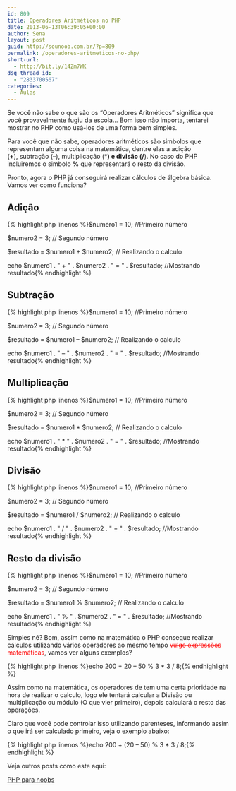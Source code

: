 ```yaml
---
id: 809
title: Operadores Aritméticos no PHP
date: 2013-06-13T06:39:05+00:00
author: Sena
layout: post
guid: http://sounoob.com.br/?p=809
permalink: /operadores-aritmeticos-no-php/
short-url:
  - http://bit.ly/14Zm7WK
dsq_thread_id:
  - "2833700567"
categories:
  - Aulas
---
```

Se você não sabe o que são os &#8220;Operadores Aritméticos&#8221; significa que você provavelmente fugiu da escola&#8230; Bom isso não importa, tentarei mostrar no PHP como usá-los de uma forma bem simples.

Para você que não sabe, operadores aritméticos são simbolos que representam alguma coisa na matemática, dentre elas a adição (**+**), subtração (**&#8211;**), multiplicação (*****) e divisão (**/**). No caso do PHP incluiremos o simbolo **%** que representará o resto da divisão.<!--more-->

Pronto, agora o PHP já conseguirá realizar cálculos de álgebra básica. Vamos ver como funciona?

## Adição

{% highlight php linenos %}$numero1 = 10; //Primeiro número
  
$numero2 = 3; // Segundo número
  
$resultado = $numero1 + $numero2; // Realizando o calculo
  
echo $numero1 . " + " . $numero2 . " = " . $resultado; //Mostrando resultado{% endhighlight %} 

## Subtração

{% highlight php linenos %}$numero1 = 10; //Primeiro número
  
$numero2 = 3; // Segundo número
  
$resultado = $numero1 &#8211; $numero2; // Realizando o calculo
  
echo $numero1 . " &#8211; " . $numero2 . " = " . $resultado; //Mostrando resultado{% endhighlight %} 

## Multiplicação

{% highlight php linenos %}$numero1 = 10; //Primeiro número
  
$numero2 = 3; // Segundo número
  
$resultado = $numero1 * $numero2; // Realizando o calculo
  
echo $numero1 . " * " . $numero2 . " = " . $resultado; //Mostrando resultado{% endhighlight %} 

## Divisão

{% highlight php linenos %}$numero1 = 10; //Primeiro número
  
$numero2 = 3; // Segundo número
  
$resultado = $numero1 / $numero2; // Realizando o calculo
  
echo $numero1 . " / " . $numero2 . " = " . $resultado; //Mostrando resultado{% endhighlight %} 

## Resto da divisão

{% highlight php linenos %}$numero1 = 10; //Primeiro número
  
$numero2 = 3; // Segundo número
  
$resultado = $numero1 % $numero2; // Realizando o calculo
  
echo $numero1 . " % " . $numero2 . " = " . $resultado; //Mostrando resultado{% endhighlight %} 

Simples né? Bom, assim como na matemática o PHP consegue realizar cálculos utilizando vários operadores ao mesmo tempo <del style="color: #f00;" datetime="2013-06-13T09:05:56+00:00">vulgo expressões matemáticas</del>, vamos ver alguns exemplos?

{% highlight php linenos %}echo 200 + 20 &#8211; 50 % 3 * 3 / 8;{% endhighlight %} 

Assim como na matemática, os operadores de tem uma certa prioridade na hora de realizar o calculo, logo ele tentará calcular a Divisão ou multiplicação ou módulo (O que vier primeiro), depois calculará o resto das operações.

Claro que você pode controlar isso utilizando parenteses, informando assim o que irá ser calculado primeiro, veja o exemplo abaixo:

{% highlight php linenos %}echo 200 + (20 &#8211; 50) % 3 * 3 / 8;{% endhighlight %} 

Veja outros posts como este aqui:
  
[PHP para noobs](./php-para-noobs/ "PHP para Noobs")